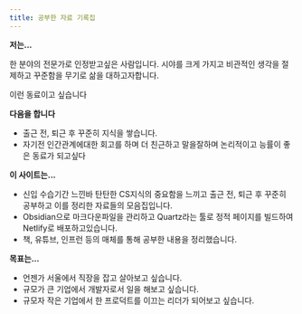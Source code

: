 ```yaml
---
title: 공부한 자료 기록집
---
```

**저는...**

한 분야의 전문가로 인정받고싶은 사람입니다. 시야를 크게 가지고 비관적인 생각을 절제하고 꾸준함을 무기로 삶을 대하고자합니다. 

이런 동료이고 싶습니다

**다음을 합니다**
- 출근 전, 퇴근 후 꾸준히 지식을 쌓습니다.
- 자기전 인간관계에대한 회고를 하며 더 친근하고 말을잘하며 논리적이고 능률이 좋은 동료가 되고싶다

**이 사이트는...**
- 신입 수습기간 느낀바 탄탄한 CS지식의 중요함을 느끼고 출근 전, 퇴근 후 꾸준히 공부하고 이를 정리한 자료들의 모음집입니다.
- Obsidian으로 마크다운파일을 관리하고 Quartz라는 툴로 정적 페이지를 빌드하여 Netlify로 배포하고있습니다.
- 책, 유튜브, 인프런 등의 매체를 통해 공부한 내용을 정리했습니다.

**목표는...**
- 언젠가 서울에서 직장을 잡고 살아보고 싶습니다.
- 규모가 큰 기업에서 개발자로서 일을 해보고 싶습니다.
- 규모자 작은 기업에서 한 프로덕트를 이끄는 리더가 되어보고 싶습니다.